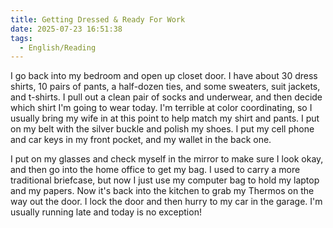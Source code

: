 ```yaml
---
title: Getting Dressed & Ready For Work
date: 2025-07-23 16:51:38
tags: 
  - English/Reading
---
```

I go back into my bedroom and open up closet door. I have about 30 dress shirts, 10 pairs of pants, a half-dozen ties, and some sweaters, suit jackets, and t-shirts. I pull out a clean pair of socks and underwear, and then decide which shirt I'm going to wear today. I'm terrible at color coordinating, so I usually bring my wife in at this point to help match my shirt and pants. I put on my belt with the silver buckle and polish my shoes. I put my cell phone and car keys in my front pocket, and my wallet in the back one.

I put on my glasses and check myself in the mirror to make sure I look okay, and then go into the home office to get my bag. I used to carry a more traditional briefcase, but now I just use my computer bag to hold my laptop and my papers. Now it's back into the kitchen to grab my Thermos on the way out the door. I lock the door and then hurry to my car in the garage. I'm usually running late and today is no exception!

